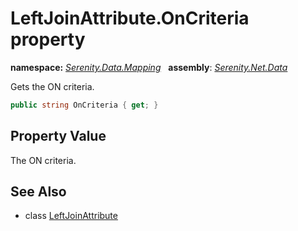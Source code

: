 # LeftJoinAttribute.OnCriteria property
**namespace:** *[Serenity.Data.Mapping](../../README.md#serenity.data.mapping-namespace)*   **assembly**: *[Serenity.Net.Data](../../README.md)*

Gets the ON criteria.

```csharp
public string OnCriteria { get; }
```

## Property Value

The ON criteria.

## See Also

* class [LeftJoinAttribute](../LeftJoinAttribute.md)